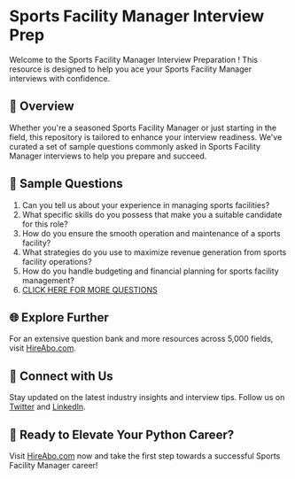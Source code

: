 # Sports Facility Manager Interview Prep

Welcome to the Sports Facility Manager Interview Preparation ! This resource is designed to help you ace your Sports Facility Manager interviews with confidence.

## 🚀 Overview

Whether you're a seasoned Sports Facility Manager or just starting in the field, this repository is tailored to enhance your interview readiness. We've curated a set of sample questions commonly asked in Sports Facility Manager interviews to help you prepare and succeed.

## 📝 Sample Questions

1. Can you tell us about your experience in managing sports facilities?
2. What specific skills do you possess that make you a suitable candidate for this role?
3. How do you ensure the smooth operation and maintenance of a sports facility?
4. What strategies do you use to maximize revenue generation from sports facility operations?
5. How do you handle budgeting and financial planning for sports facility management?
6. [CLICK HERE FOR MORE QUESTIONS](https://hireabo.com/job/15_2_9/Sports%20Facility%20Manager)

## 🌐 Explore Further

For an extensive question bank and more resources across 5,000 fields, visit [HireAbo.com](https://www.hireabo.com).

## 📱 Connect with Us

Stay updated on the latest industry insights and interview tips. Follow us on [Twitter](https://twitter.com/hireabo) and [LinkedIn](https://www.linkedin.com/in/hire-abo-3609972a8/).

## 🚀 Ready to Elevate Your Python Career?

Visit [HireAbo.com](https://www.hireabo.com) now and take the first step towards a successful Sports Facility Manager career!